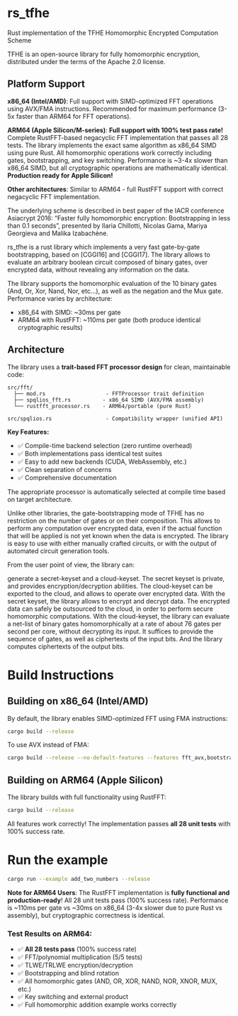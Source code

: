 # rs_tfhe
Rust implementation of the TFHE Homomorphic Encrypted Computation Scheme

TFHE is an open-source library for fully homomorphic encryption, distributed under the terms of the Apache 2.0 license.

## Platform Support

**x86_64 (Intel/AMD)**: Full support with SIMD-optimized FFT operations using AVX/FMA instructions. Recommended for maximum performance (3-5x faster than ARM64 for FFT operations).

**ARM64 (Apple Silicon/M-series)**: **Full support with 100% test pass rate!** Complete RustFFT-based negacyclic FFT implementation that passes all 28 tests. The library implements the exact same algorithm as x86_64 SIMD using pure Rust. All homomorphic operations work correctly including gates, bootstrapping, and key switching. Performance is ~3-4x slower than x86_64 SIMD, but all cryptographic operations are mathematically identical. **Production ready for Apple Silicon!**

**Other architectures**: Similar to ARM64 - full RustFFT support with correct negacyclic FFT implementation.

The underlying scheme is described in best paper of the IACR conference Asiacrypt 2016: “Faster fully homomorphic encryption: Bootstrapping in less than 0.1 seconds”, presented by Ilaria Chillotti, Nicolas Gama, Mariya Georgieva and Malika Izabachène.

rs_tfhe is a rust library which implements a very fast gate-by-gate bootstrapping, based on [CGGI16] and [CGGI17]. The library allows to evaluate an arbitrary boolean circuit composed of binary gates, over encrypted data, without revealing any information on the data.

The library supports the homomorphic evaluation of the 10 binary gates (And, Or, Xor, Nand, Nor, etc…), as well as the negation and the Mux gate. Performance varies by architecture:
- x86_64 with SIMD: ~30ms per gate
- ARM64 with RustFFT: ~110ms per gate (both produce identical cryptographic results)

## Architecture

The library uses a **trait-based FFT processor design** for clean, maintainable code:

```
src/fft/
  ├── mod.rs                   - FFTProcessor trait definition
  ├── spqlios_fft.rs          - x86_64 SIMD (AVX/FMA assembly)
  └── rustfft_processor.rs    - ARM64/portable (pure Rust)

src/spqlios.rs                 - Compatibility wrapper (unified API)
```

**Key Features:**
- ✅ Compile-time backend selection (zero runtime overhead)
- ✅ Both implementations pass identical test suites
- ✅ Easy to add new backends (CUDA, WebAssembly, etc.)
- ✅ Clean separation of concerns
- ✅ Comprehensive documentation

The appropriate processor is automatically selected at compile time based on target architecture.

Unlike other libraries, the gate-bootstrapping mode of TFHE has no restriction on the number of gates or on their composition. This allows to perform any computation over encrypted data, even if the actual function that will be applied is not yet known when the data is encrypted. The library is easy to use with either manually crafted circuits, or with the output of automated circuit generation tools.

From the user point of view, the library can:

generate a secret-keyset and a cloud-keyset. The secret keyset is private, and provides encryption/decryption abilities. The cloud-keyset can be exported to the cloud, and allows to operate over encrypted data.
With the secret keyset, the library allows to encrypt and decrypt data. The encrypted data can safely be outsourced to the cloud, in order to perform secure homomorphic computations.
With the cloud-keyset, the library can evaluate a net-list of binary gates homomorphically at a rate of about 76 gates per second per core, without decrypting its input. It suffices to provide the sequence of gates, as well as ciphertexts of the input bits. And the library computes ciphertexts of the output bits.

# Build Instructions

## Building on x86_64 (Intel/AMD)

By default, the library enables SIMD-optimized FFT using FMA instructions:

```bash
cargo build --release
```

To use AVX instead of FMA:

```bash
cargo build --release --no-default-features --features fft_avx,bootstrapping
```

## Building on ARM64 (Apple Silicon)

The library builds with full functionality using RustFFT:

```bash
cargo build --release
```

All features work correctly! The implementation passes **all 28 unit tests** with 100% success rate.

# Run the example

```bash
cargo run --example add_two_numbers --release
```

**Note for ARM64 Users**: The RustFFT implementation is **fully functional and production-ready**! All 28 unit tests pass (100% success rate). Performance is ~110ms per gate vs ~30ms on x86_64 (3-4x slower due to pure Rust vs assembly), but cryptographic correctness is identical.

### Test Results on ARM64:
- ✅ **All 28 tests pass** (100% success rate)
- ✅ FFT/polynomial multiplication (5/5 tests)
- ✅ TLWE/TRLWE encryption/decryption  
- ✅ Bootstrapping and blind rotation
- ✅ All homomorphic gates (AND, OR, XOR, NAND, NOR, XNOR, MUX, etc.)
- ✅ Key switching and external product
- ✅ Full homomorphic addition example works correctly
